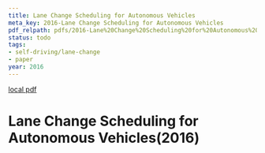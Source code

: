 ```yaml
---
title: Lane Change Scheduling for Autonomous Vehicles
meta_key: 2016-Lane Change Scheduling for Autonomous Vehicles
pdf_relpath: pdfs/2016-Lane%20Change%20Scheduling%20for%20Autonomous%20Vehicles.pdf
status: todo
tags:
- self-driving/lane-change
- paper
year: 2016
---
```


[local pdf](../../../pdfs/2016-Lane%20Change%20Scheduling%20for%20Autonomous%20Vehicles.pdf)

# Lane Change Scheduling for Autonomous Vehicles(2016)
